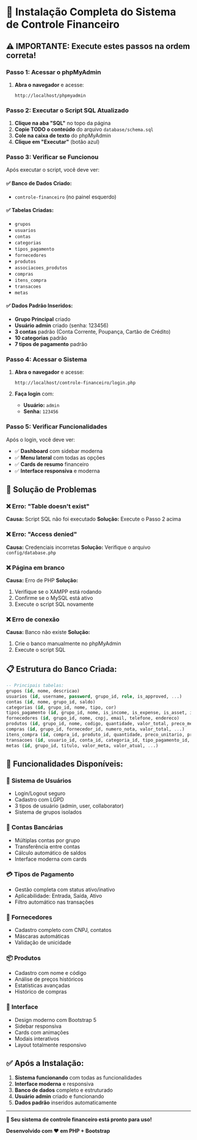 # 🚀 Instalação Completa do Sistema de Controle Financeiro

## ⚠️ IMPORTANTE: Execute estes passos na ordem correta!

### Passo 1: Acessar o phpMyAdmin
1. **Abra o navegador** e acesse:
   ```
   http://localhost/phpmyadmin
   ```

### Passo 2: Executar o Script SQL Atualizado
1. **Clique na aba "SQL"** no topo da página
2. **Copie TODO o conteúdo** do arquivo `database/schema.sql` 
3. **Cole na caixa de texto** do phpMyAdmin
4. **Clique em "Executar"** (botão azul)

### Passo 3: Verificar se Funcionou
Após executar o script, você deve ver:

#### ✅ **Banco de Dados Criado:**
- `controle-financeiro` (no painel esquerdo)

#### ✅ **Tabelas Criadas:**
- `grupos`
- `usuarios` 
- `contas`
- `categorias`
- `tipos_pagamento`
- `fornecedores`
- `produtos`
- `associacoes_produtos`
- `compras`
- `itens_compra`
- `transacoes`
- `metas`

#### ✅ **Dados Padrão Inseridos:**
- **Grupo Principal** criado
- **Usuário admin** criado (senha: 123456)
- **3 contas** padrão (Conta Corrente, Poupança, Cartão de Crédito)
- **10 categorias** padrão
- **7 tipos de pagamento** padrão

### Passo 4: Acessar o Sistema
1. **Abra o navegador** e acesse:
   ```
   http://localhost/controle-financeiro/login.php
   ```

2. **Faça login** com:
   - **Usuário:** `admin`
   - **Senha:** `123456`

### Passo 5: Verificar Funcionalidades
Após o login, você deve ver:
- ✅ **Dashboard** com sidebar moderna
- ✅ **Menu lateral** com todas as opções
- ✅ **Cards de resumo** financeiro
- ✅ **Interface responsiva** e moderna

## 🔧 Solução de Problemas

### ❌ **Erro: "Table doesn't exist"**
**Causa:** Script SQL não foi executado
**Solução:** Execute o Passo 2 acima

### ❌ **Erro: "Access denied"**
**Causa:** Credenciais incorretas
**Solução:** Verifique o arquivo `config/database.php`

### ❌ **Página em branco**
**Causa:** Erro de PHP
**Solução:** 
1. Verifique se o XAMPP está rodando
2. Confirme se o MySQL está ativo
3. Execute o script SQL novamente

### ❌ **Erro de conexão**
**Causa:** Banco não existe
**Solução:** 
1. Crie o banco manualmente no phpMyAdmin
2. Execute o script SQL

## 📋 **Estrutura do Banco Criada:**

```sql
-- Principais tabelas:
grupos (id, nome, descricao)
usuarios (id, username, password, grupo_id, role, is_approved, ...)
contas (id, nome, grupo_id, saldo)
categorias (id, grupo_id, nome, tipo, cor)
tipos_pagamento (id, grupo_id, nome, is_income, is_expense, is_asset, is_active)
fornecedores (id, grupo_id, nome, cnpj, email, telefone, endereco)
produtos (id, grupo_id, nome, codigo, quantidade, valor_total, preco_medio, ...)
compras (id, grupo_id, fornecedor_id, numero_nota, valor_total, ...)
itens_compra (id, compra_id, produto_id, quantidade, preco_unitario, preco_total)
transacoes (id, usuario_id, conta_id, categoria_id, tipo_pagamento_id, ...)
metas (id, grupo_id, titulo, valor_meta, valor_atual, ...)
```

## 🎯 **Funcionalidades Disponíveis:**

### 👤 **Sistema de Usuários**
- Login/Logout seguro
- Cadastro com LGPD
- 3 tipos de usuário (admin, user, collaborator)
- Sistema de grupos isolados

### 🏦 **Contas Bancárias**
- Múltiplas contas por grupo
- Transferência entre contas
- Cálculo automático de saldos
- Interface moderna com cards

### 💳 **Tipos de Pagamento**
- Gestão completa com status ativo/inativo
- Aplicabilidade: Entrada, Saída, Ativo
- Filtro automático nas transações

### 🚚 **Fornecedores**
- Cadastro completo com CNPJ, contatos
- Máscaras automáticas
- Validação de unicidade

### 📦 **Produtos**
- Cadastro com nome e código
- Análise de preços históricos
- Estatísticas avançadas
- Histórico de compras

### 🎨 **Interface**
- Design moderno com Bootstrap 5
- Sidebar responsiva
- Cards com animações
- Modais interativos
- Layout totalmente responsivo

## ✅ **Após a Instalação:**

1. **Sistema funcionando** com todas as funcionalidades
2. **Interface moderna** e responsiva
3. **Banco de dados** completo e estruturado
4. **Usuário admin** criado e funcionando
5. **Dados padrão** inseridos automaticamente

---

**🎉 Seu sistema de controle financeiro está pronto para uso!**

**Desenvolvido com ❤️ em PHP + Bootstrap**
